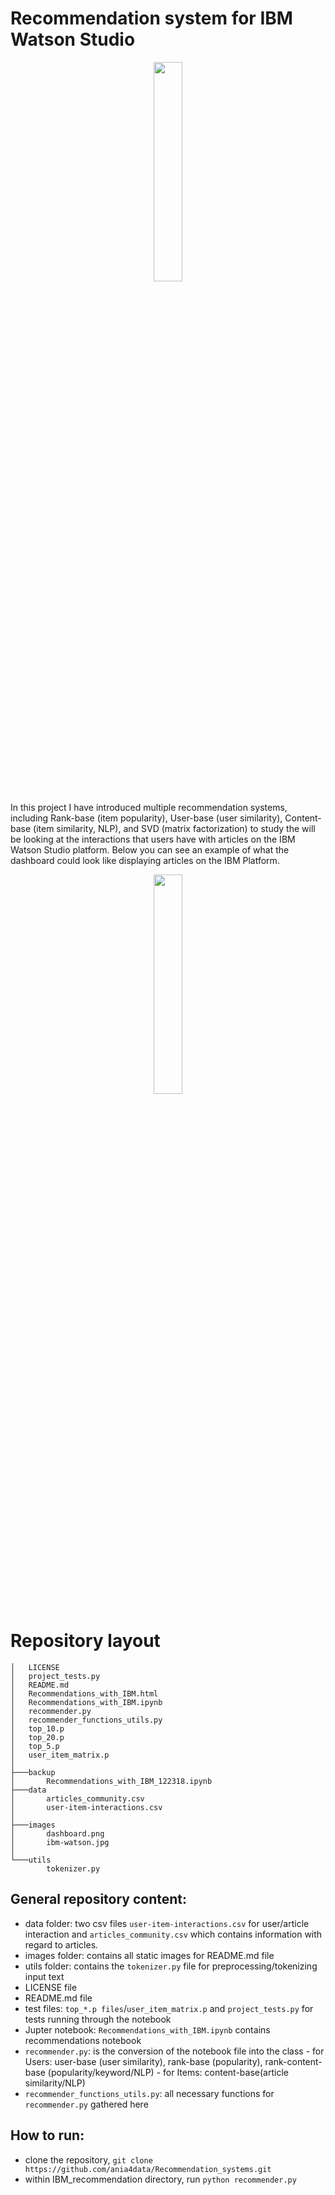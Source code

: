 # Recommendation system for IBM Watson Studio

<p align="center"> 
<img src="https://github.com/ania4data/Recommendation_systems/blob/master/IBM_recommendation/images/ibm-watson.jpg", style="width:30%">
</p>      

In this project I have introduced multiple recommendation systems, including Rank-base (item popularity), User-base (user similarity), Content-base (item similarity, NLP), and SVD (matrix factorization) to study the will be looking at the interactions that users have with articles on the IBM Watson Studio platform. Below you can see an example of what the dashboard could look like displaying articles on the IBM Platform.

<p align="center"> 
<img src="https://github.com/ania4data/Recommendation_systems/blob/master/IBM_recommendation/images/dashboard.png", style="width:30%">
</p>

# Repository layout

```
│   LICENSE
│   project_tests.py
│   README.md
│   Recommendations_with_IBM.html
│   Recommendations_with_IBM.ipynb
│   recommender.py
│   recommender_functions_utils.py
│   top_10.p
│   top_20.p
│   top_5.p
│   user_item_matrix.p
│
├───backup
│       Recommendations_with_IBM_122318.ipynb
├───data
│       articles_community.csv
│       user-item-interactions.csv
│
├───images
│       dashboard.png
│       ibm-watson.jpg
│
└───utils
        tokenizer.py

```
## General repository content:

- data folder: two csv files `user-item-interactions.csv` for user/article interaction and `articles_community.csv` which contains information with regard to articles.
- images folder: contains all static images for README.md file
- utils folder: contains the `tokenizer.py` file for preprocessing/tokenizing input text
- LICENSE file
- README.md file
- test files: `top_*.p files`/`user_item_matrix.p` and `project_tests.py` for tests running through the notebook
- Jupter notebook: `Recommendations_with_IBM.ipynb` contains recommendations notebook
- `recommender.py`: is the conversion of the notebook file into the class 
			- for Users: user-base (user similarity), rank-base (popularity), rank-content-base (popularity/keyword/NLP)
			- for Items: content-base(article similarity/NLP)
- `recommender_functions_utils.py`: all necessary functions for `recommender.py` gathered here

## How to run:

- clone the repository, `git clone https://github.com/ania4data/Recommendation_systems.git`
- within IBM_recommendation directory, run `python recommender.py`